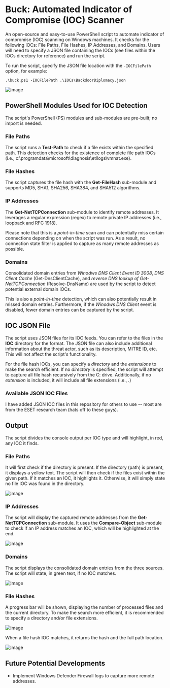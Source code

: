 # Buck: Automated Indicator of Compromise (IOC) Scanner

An open-source and easy-to-use PowerShell script to automate indicator of compromise (IOC) scanning on Windows machines. It checks for the following IOCs: File Paths, File Hashes, IP Addresses, and Domains. Users will need to specify a JSON file containing the IOCs (see files within the IOCs directory for reference) and run the script.

To run the script, specify the JSON file location with the `-IOCFilePath` option, for example:
```
.\buck.ps1 -IOCFilePath .\IOCs\BackdoorDiplomacy.json
```

![image](https://github.com/user-attachments/assets/a0d38368-8b2a-435b-8530-bb3afe4aec7a)


## PowerShell Modules Used for IOC Detection

The script's PowerShell (PS) modules and sub-modules are pre-built; no import is needed.

### File Paths

The script runs a **Test-Path** to check if a file exists within the specified path. This detection checks for the existence of complete file path IOCs (i.e., c:\programdata\microsoft\diagnosis\etllogs\vmnat.exe).

### File Hashes

The script captures the file hash with the **Get-FileHash** sub-module and supports MD5, SHA1, SHA256, SHA384, and SHA512 algorithms.

### IP Addresses

The **Get-NetTCPConnection** sub-module to identify remote addresses. It leverages a regular expression (regex) to remote private IP addresses (i.e., loopback and RFC 1918). 

Please note that this is a _point-in-time_ scan and can potentially miss certain connections depending on when the script was run. As a result, no connection state filter is applied to capture as many remote addresses as possible.

### Domains

Consolidated domain entries from _Winodws DNS Client Event ID 3008_, _DNS Client Cache_ (Get-DnsClientCache), and _reverse DNS lookup of Get-NetTCPConnection_ (Resolve-DnsName) are used by the script to detect potential external domain IOCs. 

This is also a _point-in-time_ detection, which can also potentially result in missed domain entries. Furthermore, if the _Winodws DNS Client_ event is disabled, fewer domain entries can be captured by the script.

## IOC JSON File

The script uses JSON files for its IOC feeds. You can refer to the files in the **IOC** directory for the format. The JSON file can also include additional information about the threat actor, such as its description, MITRE ID, etc. This will not affect the script's functionality.

For the file hash IOCs, you can specify a _directory_ and the _extensions_ to make the search efficient. If no _directory_ is specified, the script will attempt to capture all file hash recursively from the C: drive. Additionally, if no _extension_ is included, it will include all file extensions (i.e., *.*)

### Available JSON IOC Files

I have added JSON IOC files in this repository for others to use -- most are from the ESET research team (hats off to these guys).

## Output

The script divides the console output per IOC type and will highlight, in red, any IOC it finds. 

### File Paths

It will first check if the directory is present. If the directory (path) is present, it displays a yellow text. The script will then check if the files exist within the given path. If it matches an IOC, it highlights it. Otherwise, it will simply state no file IOC was found in the directory.

![image](https://github.com/user-attachments/assets/9394e391-39e7-4cd5-b0f4-ea2cfa34ce7e)


### IP Addresses

The script will display the captured remote addresses from the **Get-NetTCPConnection** sub-module. It uses the **Compare-Object** sub-module to check if an IP address matches an IOC, which will be highlighted at the end.

![image](https://github.com/user-attachments/assets/d33fcc7d-e2d3-4f09-8cfd-d9e82536c1bc)

### Domains

The script displays the consolidated domain entries from the three sources. The script will state, in green text, if no IOC matches.

![image](https://github.com/user-attachments/assets/a3ec4976-57dc-4134-8649-a0b64298b6fc)


### File Hashes

A progress bar will be shown, displaying the number of processed files and the current directory. To make the search more efficient, it is recommended to specify a directory and/or file extensions.

![image](https://github.com/user-attachments/assets/74f7dde2-ef82-432d-8164-aff58ef0cca1)

When a file hash IOC matches, it returns the hash and the full path location.

![image](https://github.com/user-attachments/assets/6fdf19ed-aa68-4100-8687-d5d15c40552f)

## Future Potential Developments
- Implement Windows Defender Firewall logs to capture more remote addresses.

